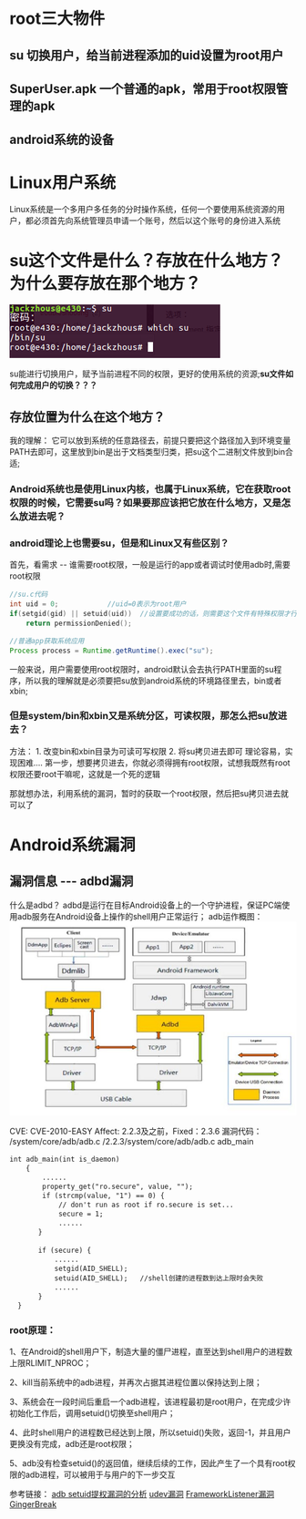 # root三大物件
## su 切换用户，给当前进程添加的uid设置为root用户
## SuperUser.apk  一个普通的apk，常用于root权限管理的apk
## android系统的设备

# Linux用户系统
Linux系统是一个多用户多任务的分时操作系统，任何一个要使用系统资源的用户，都必须首先向系统管理员申请一个账号，然后以这个账号的身份进入系统

# su这个文件是什么？存放在什么地方？为什么要存放在那个地方？

![su](su.png)

su能进行切换用户，赋予当前进程不同的权限，更好的使用系统的资源;__su文件如何完成用户的切换？？？__

## 存放位置为什么在这个地方？
我的理解：
	它可以放到系统的任意路径去，前提只要把这个路径加入到环境变量PATH去即可，这里放到bin是出于文档类型归类，把su这个二进制文件放到bin合适;

### Android系统也是使用Linux内核，也属于Linux系统，它在获取root权限的时候，它需要su吗？如果要那应该把它放在什么地方，又是怎么放进去呢？

### android理论上也需要su，但是和Linux又有些区别？
首先，看需求 -- 谁需要root权限，一般是运行的app或者调试时使用adb时,需要root权限

```c++
//su.c代码
int uid = 0;            //uid=0表示为root用户
if(setgid(gid) || setuid(uid))  //设置要成功的话，则需要这个文件有特殊权限才行,不然你自己写个函数调用它就行了
    return permissionDenied();
```

```java
//普通app获取系统应用
Process process = Runtime.getRuntime().exec("su");
```
一般来说，用户需要使用root权限时，android默认会去执行PATH里面的su程序，所以我的理解就是必须要把su放到android系统的环境路径里去，bin或者xbin;

### 但是system/bin和xbin又是系统分区，可读权限，那怎么把su放进去？

方法：
	1. 改变bin和xbin目录为可读可写权限
	2. 将su拷贝进去即可
理论容易，实现困难....
第一步，想要拷贝进去，你就必须得拥有root权限，试想我既然有root权限还要root干嘛呢，这就是一个死的逻辑

那就想办法，利用系统的漏洞，暂时的获取一个root权限，然后把su拷贝进去就可以了

# Android系统漏洞
## 漏洞信息 --- adbd漏洞
什么是adbd？
	adbd是运行在目标Android设备上的一个守护进程，保证PC端使用adb服务在Android设备上操作的shell用户正常运行；
adb运作概图：
![adb](adb.png)
	
CVE: CVE-2010-EASY
Affect: 2.2.3及之前，Fixed：2.3.6
漏洞代码： /system/core/adb/adb.c
/2.2.3/system/core/adb/adb.c adb_main
```core/adb/adb
int adb_main(int is_daemon)
    {
        ......
        property_get("ro.secure", value, "");
        if (strcmp(value, "1") == 0) {
            // don't run as root if ro.secure is set...
            secure = 1;
            ......
       }
    
       if (secure) {
           ......
           setgid(AID_SHELL);
           setuid(AID_SHELL);   //shell创建的进程数到达上限时会失败
           ......
       }
  }
```

### root原理：
1、在Android的shell用户下，制造大量的僵尸进程，直至达到shell用户的进程数上限RLIMIT_NPROC；

2、kill当前系统中的adb进程，并再次占据其进程位置以保持达到上限；

3、系统会在一段时间后重启一个adb进程，该进程最初是root用户，在完成少许初始化工作后，调用setuid()切换至shell用户；

4、此时shell用户的进程数已经达到上限，所以setuid()失败，返回-1，并且用户更换没有完成，adb还是root权限；

5、adb没有检查setuid()的返回值，继续后续的工作，因此产生了一个具有root权限的adb进程，可以被用于与用户的下一步交互


参考链接：
[adb setuid提权漏洞的分析][1]
[udev漏洞][2]
[FrameworkListener漏洞][3]
[GingerBreak][4]

[1]:http://www.claudxiao.net/2011/04/android-adb-setuid/
[2]:http://blog.csdn.net/jackaduma/article/details/7286348
[3]:http://blog.csdn.net/jackaduma/article/details/7287926
[4]:http://blog.csdn.net/jackaduma/article/details/7287946
